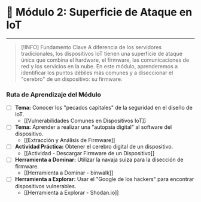 # 🎯 Módulo 2: Superficie de Ataque en IoT

---

> [!INFO] Fundamento Clave
> A diferencia de los servidores tradicionales, los dispositivos IoT tienen una superficie de ataque única que combina el hardware, el firmware, las comunicaciones de red y los servicios en la nube. En este módulo, aprenderemos a identificar los puntos débiles más comunes y a diseccionar el "cerebro" de un dispositivo: su firmware.

### Ruta de Aprendizaje del Módulo

- [ ] **Tema:** Conocer los "pecados capitales" de la seguridad en el diseño de IoT.
    - [[Vulnerabilidades Comunes en Dispositivos IoT]]
- [ ] **Tema:** Aprender a realizar una "autopsia digital" al software del dispositivo.
    - [[Extracción y Análisis de Firmware]]
- [ ] **Actividad Práctica:** Obtener el cerebro digital de un dispositivo.
    - [[Actividad - Descargar Firmware de un Dispositivo]]
- [ ] **Herramienta a Dominar:** Utilizar la navaja suiza para la disección de firmware.
    - [[Herramienta a Dominar - binwalk]]
- [ ] **Herramienta a Explorar:** Usar el "Google de los hackers" para encontrar dispositivos vulnerables.
    - [[Herramienta a Explorar - Shodan.io]]

